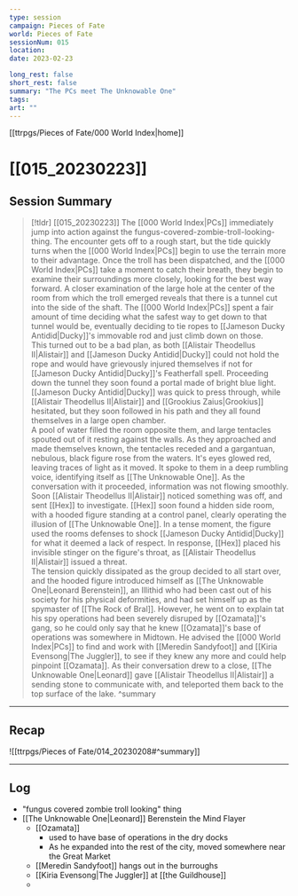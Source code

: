 ```yaml
---
type: session
campaign: Pieces of Fate
world: Pieces of Fate
sessionNum: 015
location: 
date: 2023-02-23

long_rest: false
short_rest: false
summary: "The PCs meet The Unknowable One"
tags:
art: ""
---
```

[[ttrpgs/Pieces of Fate/000 World Index|home]]
# [[015_20230223]]
## Session Summary

 > [!tldr] [[015_20230223]]
 > The [[000 World Index|PCs]] immediately jump into action against the fungus-covered-zombie-troll-looking-thing.  The encounter gets off to a rough start, but the tide quickly turns when the [[000 World Index|PCs]] begin to use the terrain more to their advantage.  Once the troll has been dispatched, and the [[000 World Index|PCs]] take a moment to catch their breath, they begin to examine their surroundings more closely, looking for the best way forward.  A closer examination of the large hole at the center of the room from which the troll emerged reveals that there is a tunnel cut into the side of the shaft.  The [[000 World Index|PCs]] spent a fair amount of time deciding what the safest way to get down to that tunnel would be, eventually deciding to tie ropes to [[Jameson Ducky Antidid|Ducky]]'s immovable rod and just climb down on those.  <br>
 > This turned out to be a bad plan, as both [[Alistair Theodellus II|Alistair]] and [[Jameson Ducky Antidid|Ducky]] could not hold the rope and would have grievously injured themselves if not for [[Jameson Ducky Antidid|Ducky]]'s Featherfall spell.  Proceeding down the tunnel they soon found a portal made of bright blue light.  [[Jameson Ducky Antidid|Ducky]] was quick to press through, while [[Alistair Theodellus II|Alistair]] and [[Grookius Zaius|Grookius]] hesitated, but they soon followed in his path and they all found themselves in a large open chamber.<br>
 > A pool of water filled the room opposite them, and large tentacles spouted out of it resting against the walls.  As they approached and made themselves known, the tentacles receded and a gargantuan, nebulous, black figure rose from the waters.  It's eyes glowed red, leaving traces of light as it moved.  It spoke to them in a deep rumbling voice, identifying itself as [[The Unknowable One]].  As the conversation with it proceeded, information was not flowing smoothly.<br>
 > Soon [[Alistair Theodellus II|Alistair]] noticed something was off, and sent [[Hex]] to investigate.  [[Hex]] soon found a hidden side room, with a hooded figure standing at a control panel, clearly operating the illusion of [[The Unknowable One]].  In a tense moment, the figure used the rooms defenses to shock [[Jameson Ducky Antidid|Ducky]] for what it deemed a lack of respect.  In response, [[Hex]] placed his invisible stinger on the figure's throat, as [[Alistair Theodellus II|Alistair]] issued a threat.<br>
 > The tension quickly dissipated as the group decided to all start over, and the hooded figure introduced himself as [[The Unknowable One|Leonard Berenstein]], an Illithid who had been cast out of his society for his physical deformities, and had set himself up as the spymaster of [[The Rock of Bral]].  However, he went on to explain tat his spy operations had been severely disruped by [[Ozamata]]'s gang, so he could only say that he knew [[Ozamata]]'s base of operations was somewhere in Midtown.  He advised the [[000 World Index|PCs]] to find and work with [[Meredin Sandyfoot]] and [[Kiria Evensong|The Juggler]], to see if they knew any more and could help pinpoint [[Ozamata]].  As their conversation drew to a close, [[The Unknowable One|Leonard]] gave [[Alistair Theodellus II|Alistair]] a sending stone to communicate with, and teleported them back to the top surface of the lake.
>  ^summary

---

## Recap

![[ttrpgs/Pieces of Fate/014_20230208#^summary]]


---

## Log
- "fungus covered zombie troll looking" thing
- [[The Unknowable One|Leonard]] Berenstein the Mind Flayer
	- [[Ozamata]]
		- used to have base of operations in the dry docks
		- As he expanded into the rest of the city, moved somewhere near the Great Market
	- [[Meredin Sandyfoot]] hangs out in the burroughs
	- [[Kiria Evensong|The Juggler]] at [[the Guildhouse]]
	- 
